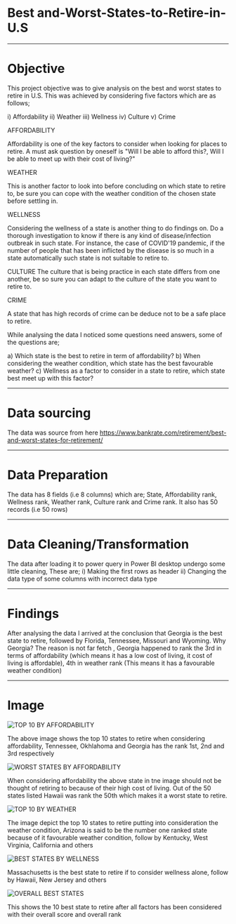 # Best and-Worst-States-to-Retire-in-U.S

---

# Objective

This project objective was to give analysis on the best and worst states to retire in U.S. This was achieved by considering five factors which are as follows;

  i) Affordability
  ii) Weather
  iii) Wellness
  iv) Culture
  v) Crime
  
 AFFORDABILITY
 
Affordability is one of the key factors to consider when looking for places to retire. A must ask question by oneself is "Will I be able to afford this?, Will I be able to meet up with their cost of living?"  

 WEATHER

This is another factor to look into before concluding on which state to retire to, be sure you can cope with the weather condition of the chosen state before settling in.

 WELLNESS

Considering the wellness of a state is another thing to do findings on. Do a thorough investigation to know if there is any kind of disease/infection outbreak in such state. For instance, the case of COVID'19 pandemic, if the number of people that has been inflicted by the disease is so much in a state automatically such state is not suitable to retire to.

 CULTURE
The culture that is being practice in each state differs from one another, be so sure you can adapt to the culture of the state you want to retire to.

 CRIME

A state that has high records of crime can be deduce not to be a safe place to retire.

While analysing the data I noticed some questions need answers, some of the questions are;

  a) Which state is the best to retire in term of affordability?
  b) When considering the weather condition, which state has the best favourable weather?
  c) Wellness as a factor to consider in a state to retire, which state best meet up with this factor?
  
  ---
  
  # Data sourcing
  
  The data was source from here https://www.bankrate.com/retirement/best-and-worst-states-for-retirement/
  
  ---
  
  # Data Preparation
  
  The data has 8 fields (i.e 8 columns) which are; State, Affordability rank, Wellness rank, Weather rank, Culture rank and Crime rank. It also has 50 records (i.e 50 rows)
  
  ---
  
  # Data Cleaning/Transformation
  
  The data after loading it to power query in Power BI desktop undergo some little cleaning, These are;
    i) Making the first rows as header
    ii) Changing the data type of some columns with incorrect data type
    
  ---
    
    
   # Findings
    
   After analysing the data I arrived at the conclusion that Georgia is the best state to retire, followed by Florida, Tennessee, Missouri and Wyoming. Why Georgia? The reason is not far fetch , Georgia happened to rank the 3rd in terms of affordability (which means it has a low cost of living, it cost of living is affordable),    4th in weather rank (This means it has a favourable weather condition)
    
   ---
    
    
    
   # Image
    
  ![TOP 10 BY AFFORDABILITY](https://user-images.githubusercontent.com/97677904/181632240-b81826d1-7ca2-4b8b-9b77-22cf0ee3ad0c.jpg)
  
  The above image shows the top 10 states to retire when considering affordability, Tennessee, Okhlahoma and Georgia has the rank 1st, 2nd and 3rd respectively
  
  
![WORST STATES BY AFFORDABILITY](https://user-images.githubusercontent.com/97677904/181632366-2beb4bdc-15a8-4898-b577-325bfe9001bb.jpg)

 When considering affordability the above state in tne image should not be thought of retiring to because of their high cost of living. Out of the 50 states listed Hawaii was rank the 50th which makes it a worst state to retire.
 
 
![TOP 10 BY WEATHER](https://user-images.githubusercontent.com/97677904/181632456-35b24ef3-2cf4-4d95-87d6-2c772a78c3a0.jpg)

The image depict the top 10 states to retire putting into consideration the weather condition, Arizona is said to be the number one ranked state because of it favourable weather condition, follow by Kentucky, West Virginia, California and others


![BEST STATES BY WELLNESS](https://user-images.githubusercontent.com/97677904/181632474-40a5b8cd-33a5-4676-acf8-c7bb999f636e.jpg)

Massachusetts is the best state to retire if to consider wellness alone, follow by Hawaii, New Jersey and others


![OVERALL BEST STATES](https://user-images.githubusercontent.com/97677904/181632518-6a364a9c-7189-4d9d-9e94-15f1d5b834c6.jpg)

This shows the 10 best state to retire after all factors has been considered with their overall score and overall rank 

  
  
  
  
  
  
  
  
  
  
  
  
  
  
  
  



